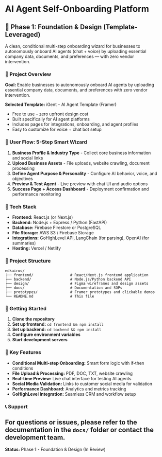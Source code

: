 # AI Agent Self-Onboarding Platform

## 🚀 Phase 1: Foundation & Design (Template-Leveraged)

A clean, conditional multi-step onboarding wizard for businesses to autonomously onboard AI agents (chat + voice) by uploading essential company data, documents, and preferences — with zero vendor intervention.

### 🎯 Project Overview

**Goal:** Enable businesses to autonomously onboard AI agents by uploading essential company data, documents, and preferences with zero vendor intervention.

**Selected Template:** iGent – AI Agent Template (Framer)
- Free to use – zero upfront design cost
- Built specifically for AI agent platforms
- Includes pages for integrations, onboarding, and agent profiles
- Easy to customize for voice + chat bot setup

### 🧭 User Flow: 5-Step Smart Wizard

1. **Business Profile & Industry Type** - Collect core business information and social links
2. **Upload Business Assets** - File uploads, website crawling, document processing
3. **Define Agent Purpose & Personality** - Configure AI behavior, voice, and objectives
4. **Preview & Test Agent** - Live preview with chat UI and audio options
5. **Success Page + Access Dashboard** - Deployment confirmation and performance monitoring

### 🔧 Tech Stack

- **Frontend:** React.js (or Next.js)
- **Backend:** Node.js + Express / Python (FastAPI)
- **Database:** Firebase Firestore or PostgreSQL
- **File Storage:** AWS S3 / Firebase Storage
- **Integrations:** GoHighLevel API, LangChain (for parsing), OpenAI (for summaries)
- **Hosting:** Vercel / Netlify

### 📁 Project Structure

```
edkairos/
├── frontend/                 # React/Next.js frontend application
├── backend/                  # Node.js/Python backend API
├── design/                   # Figma wireframes and design assets
├── docs/                     # Documentation and SOPs
├── prototypes/               # Framer prototypes and clickable demos
└── README.md                 # This file
```

### 🚀 Getting Started

1. **Clone the repository**
2. **Set up frontend:** `cd frontend && npm install`
3. **Set up backend:** `cd backend && npm install`
4. **Configure environment variables**
5. **Start development servers**

### 🔗 Key Features

- **Conditional Multi-step Onboarding:** Smart form logic with if-then conditions
- **File Upload & Processing:** PDF, DOC, TXT, website crawling
- **Real-time Preview:** Live chat interface for testing AI agents
- **Social Media Validation:** Links to customer social media for validation
- **Performance Dashboard:** Analytics and metrics tracking
- **GoHighLevel Integration:** Seamless CRM and workflow setup

### 📞 Support

For questions or issues, please refer to the documentation in the `docs/` folder or contact the development team.
---

**Status:** Phase 1 - Foundation & Design (In Review)
